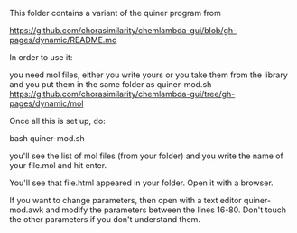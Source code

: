 This folder contains a variant of the quiner program from 

https://github.com/chorasimilarity/chemlambda-gui/blob/gh-pages/dynamic/README.md

In order to use it: 

you need mol files, either you write yours or you take them from the library and you put them in the same folder as quiner-mod.sh
https://github.com/chorasimilarity/chemlambda-gui/tree/gh-pages/dynamic/mol 

Once all this is set up, do:

bash quiner-mod.sh

you'll see the list of mol files (from your folder) and you write the name of your file.mol and hit enter.

You'll see that file.html appeared in your folder. Open it with a browser.

If you want to change parameters, then open with a text editor quiner-mod.awk and modify the parameters between the lines 16-80. Don't touch the other parameters if you don't understand them.
